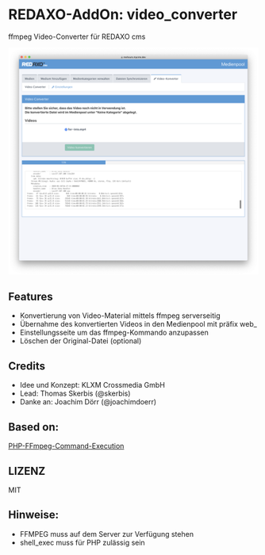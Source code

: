 # REDAXO-AddOn: video_converter

ffmpeg Video-Converter für REDAXO cms 

![Screenshot](https://github.com/FriendsOfREDAXO/ffmpeg/blob/assets/shot.png?raw=true)

## Features
- Konvertierung von Video-Material mittels ffmpeg serverseitig
- Übernahme des konvertierten Videos in den Medienpool mit präfix web_
- Einstellungsseite um das ffmpeg-Kommando anzupassen 
- Löschen der Original-Datei (optional) 

## Credits 
- Idee und Konzept: KLXM Crossmedia GmbH 
- Lead: Thomas Skerbis (@skerbis)
- Danke an: Joachim Dörr (@joachimdoerr)

## Based on: 
[PHP-FFmpeg-Command-Execution](https://github.com/Pedroxam/PHP-FFmpeg-Command-Execution)


## LIZENZ 
MIT 

## Hinweise: 
- FFMPEG muss auf dem Server zur Verfügung stehen 
- shell_exec muss für PHP zulässig sein 

